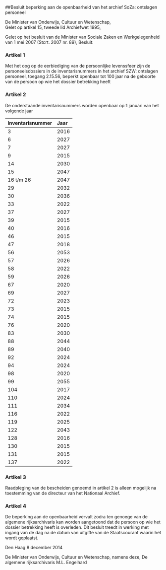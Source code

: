 <meta http-equiv='Content-Type' content='text/html; charset=utf-8' />

##Besluit beperking aan de openbaarheid van het archief SoZa: ontslagen personeel

De Minister van Onderwijs, Cultuur en Wetenschap,  
Gelet op artikel 15, tweede lid Archiefwet 1995,

Gelet op het besluit van de Minister van Sociale Zaken en Werkgelegenheid van 1 mei 2007 (Stcrt. 2007 nr. 89),
Besluit:    

### Artikel  1  

Met het oog op de eerbiediging van de persoonlijke levenssfeer zijn de personeelsdossiers in de inventarisnummers in het archief SZW: ontslagen personeel, toegang 2.15.56, beperkt openbaar tot 100 jaar na de geboorte van de persoon op wie het dossier betrekking heeft 

### Artikel  2  

De onderstaande inventarisnummers worden openbaar op 1 januari van het volgende jaar  

| Inventarisnummer  | Jaar  |
|:---|:---|
| 3  | 2016  |
| 6  | 2027  |
| 7  | 2027  |
| 9  | 2015  |
| 14  | 2030  |
| 15  | 2047  |
| 16 t/m 26  | 2047  |
| 29  | 2032  |
| 30  | 2036  |
| 33  | 2022  |
| 37  | 2027  |
| 39  | 2015  |
| 40  | 2016  |
| 46  | 2015  |
| 47  | 2018  |
| 56  | 2053  |
| 57  | 2026  |
| 58  | 2022  |
| 59  | 2026  |
| 67  | 2020  |
| 69  | 2027  |
| 72  | 2023  |
| 73  | 2015  |
| 74  | 2015  |
| 76  | 2020  |
| 83  | 2030  |
| 88  | 2044  |
| 89  | 2040  |
| 92  | 2024  |
| 94  | 2024  |
| 98  | 2020  |
| 99  | 2055  |
| 104  | 2017  |
| 110  | 2024  |
| 111  | 2034  |
| 116  | 2022  |
| 119  | 2025  |
| 122  | 2043  |
| 128  | 2016  |
| 130  | 2015  |
| 131  | 2015  |
| 137  | 2022  |

### Artikel  3  

Raadpleging van de bescheiden genoemd in artikel 2 is alleen mogelijk na toestemming van de directeur van het Nationaal Archief. 

### Artikel  4  

De beperking aan de openbaarheid vervalt zodra ten genoege van de algemene rijksarchivaris kan worden aangetoond dat de persoon op wie het dossier betrekking heeft is overleden. 
Dit besluit treedt in werking met ingang van de dag na de datum van uitgifte van de Staatscourant waarin het wordt geplaatst.   

Den Haag 
8 december 2014   

De 
Minister van Onderwijs, Cultuur en Wetenschap, namens deze, 
De algemene rijksarchivaris 
M.L. Engelhard     
